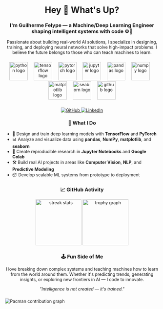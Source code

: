 <h1 align="center">Hey 👋 What's Up?</h1>

###

<h3 align="center">I'm Guilherme Felype — a Machine/Deep Learning Engineer shaping intelligent systems with code ⚙️🧠</h3>

<p align="center">
  Passionate about building real-world AI solutions, I specialize in designing, training, and deploying neural networks that solve high-impact problems. I believe the future belongs to those who can teach machines to learn.
</p>

###

<div align="center">
  <img src="https://skillicons.dev/icons?i=py" height="60" alt="python logo" />
  <img width="12" />
  <img src="https://skillicons.dev/icons?i=tensorflow" height="60" alt="tensorflow logo" />
  <img width="12" />
  <img src="https://cdn.jsdelivr.net/gh/devicons/devicon/icons/pytorch/pytorch-original.svg" height="60" alt="pytorch logo" />
  <img width="12" />
  <img src="https://cdn.jsdelivr.net/gh/devicons/devicon/icons/jupyter/jupyter-original.svg" height="60" alt="jupyter logo" />
  <img width="12" />
  <img src="https://cdn.jsdelivr.net/gh/devicons/devicon/icons/pandas/pandas-original.svg" height="60" alt="pandas logo" />
  <img width="12" />
  <img src="https://cdn.jsdelivr.net/gh/devicons/devicon/icons/numpy/numpy-original.svg" height="60" alt="numpy logo" />
  <img width="12" />
  <img src="https://upload.wikimedia.org/wikipedia/commons/8/84/Matplotlib_icon.svg" height="60" alt="matplotlib logo" />
  <img width="12" />
  <img src="https://seaborn.pydata.org/_static/logo-wide-lightbg.svg" height="60" alt="seaborn logo" />
  <img width="12" />
  <img src="https://skillicons.dev/icons?i=github" height="60" alt="github logo" />
</div>

###

<div align="center">
  <a href="https://github.com/guilhermefelype" target="_blank">
    <img src="https://img.shields.io/badge/GitHub-guilhermefelype-000?style=for-the-badge&logo=github&logoColor=white" alt="GitHub" />
  </a>
  <a href="https://www.linkedin.com/in/guilhermefelype/" target="_blank">
    <img src="https://img.shields.io/badge/LinkedIn-Guilherme%20Felype-0077B5?style=for-the-badge&logo=linkedin&logoColor=white" alt="LinkedIn" />
  </a>
</div>


###

<h3 align="center">🚀 What I Do</h3>

<ul>
  <li>🧠 Design and train deep learning models with <strong>TensorFlow</strong> and <strong>PyTorch</strong></li>
  <li>📊 Analyze and visualize data using <strong>pandas</strong>, <strong>NumPy</strong>, <strong>matplotlib</strong>, and <strong>seaborn</strong></li>
  <li>🔬 Create reproducible research in <strong>Jupyter Notebooks</strong> and <strong>Google Colab</strong></li>
  <li>🛠️ Build real AI projects in areas like <strong>Computer Vision</strong>, <strong>NLP</strong>, and <strong>Predictive Modeling</strong></li>
  <li>📦 Develop scalable ML systems from prototype to deployment</li>
</ul>

###

<h3 align="center">📈 GitHub Activity</h3>

<div align="center">
  <img src="https://streak-stats.demolab.com?user=guilhermefelype&locale=en&mode=weekly&theme=gruvbox&hide_border=false&border_radius=5" height="150" alt="streak stats" />
  <img src="https://github-profile-trophy.vercel.app/?username=guilhermefelype&theme=gruvbox&no-frame=true&no-bg=true&margin-w=12&rank=SSS,SS,S,AAA,AA,A,B,C" height="150" alt="trophy graph" />
</div>

###

<h3 align="center">🕹️ Fun Side of Me</h3>

<p align="center">
  I love breaking down complex systems and teaching machines how to learn from the world around them. Whether it's predicting trends, generating insights, or exploring new frontiers in AI — I code to innovate.
</p>

<p align="center"><em>"Intelligence is not created — it's trained."</em></p>

###

<picture>
  <source media="(prefers-color-scheme: dark)" srcset="https://raw.githubusercontent.com/guilhermefelype/guilhermefelype/output/pacman-contribution-graph-dark.svg">
  <source media="(prefers-color-scheme: light)" srcset="https://raw.githubusercontent.com/guilhermefelype/guilhermefelype/output/pacman-contribution-graph.svg">
  <img alt="Pacman contribution graph" src="https://raw.githubusercontent.com/guilhermefelype/guilhermefelype/output/pacman-contribution-graph.svg">
</picture>

###
